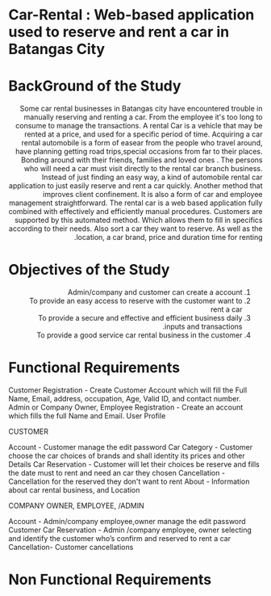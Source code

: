 #  Car-Rental : Web-based application used to reserve and rent a car in Batangas City


# BackGround of the Study

<div dir="rtl">
  

  
<space>Some car rental  businesses in Batangas city have encountered trouble in  manually  reserving and renting a car. From the employee it's too long to consume to manage the transactions. 
A  rental Car is  a vehicle that may be rented at a price, and used for a specific period of time.
Acquiring a car rental automobile is a  form of easear from the people who travel around, have planning getting road trips,special occasions from far to their places. Bonding around with their friends, families and loved  ones . The persons who will need a car must visit directly to the rental car branch business. Instead of just finding an easy way, a kind of automobile rental car application to just easily reserve and rent a car quickly. Another method that  improves client confinement. It is also a form of car and  employee management straightforward. 
<space>The rental car is a web based application fully combined with effectively and efficiently manual procedures. Customers are supported by this automated method. Which allows them to fill in specifics according to their needs. Also sort a car they want to reserve. As well as the location, a car brand, price and duration time for renting.


</div>




# Objectives of the Study

<div dir="rtl">
  
1. Admin/company and customer can create a account
2. To provide an easy access to reserve with the customer want to rent a car
3. To provide a secure and effective and efficient business daily inputs and transactions.
4. To provide a good service car rental business in the customer

  </div>








# Functional Requirements

Customer Registration  - Create Customer Account which will fill the Full Name, Email, address, occupation, Age, Valid ID, and contact number.
Admin or Company Owner, Employee Registration - Create an account which fills the full Name and Email.
User Profile

CUSTOMER

Account - Customer manage the edit password
Car Category - Customer choose the car choices of brands and shall identity its prices and other Details
Car Reservation - Customer will let their choices be reserve and fills the date must to rent and need an car they chosen
Cancellation - Cancellation for the reserved they don't want to rent
About - Information about car rental business, and Location 

COMPANY OWNER, EMPLOYEE, /ADMIN

Account - Admin/company employee,owner manage the edit password
Customer Car Reservation  - Admin /company employee, owner selecting and identify the customer who’s confirm and reserved to rent a car
Cancellation- Customer cancellations 



# Non Functional Requirements
















